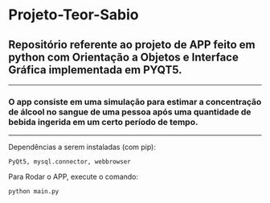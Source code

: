 # Projeto-Teor-Sabio
## Repositório referente ao projeto de APP feito em python com Orientação a Objetos e Interface Gráfica implementada em PYQT5. 
------------------
### O app consiste em uma simulação para estimar a concentração de álcool no sangue de uma pessoa após uma quantidade de bebida ingerida em um certo período de tempo.
------------------

Dependências a serem instaladas (com pip):
```
PyQt5, mysql.connector, webbrowser
```

Para Rodar o APP, execute o comando:
```
python main.py
```
